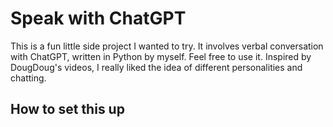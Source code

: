 # Speak with ChatGPT
This is a fun little side project I wanted to try. It involves verbal conversation with ChatGPT, written in Python by myself. Feel free to use it.
Inspired by DougDoug's videos, I really liked the idea of different personalities and chatting.

## How to set this up
